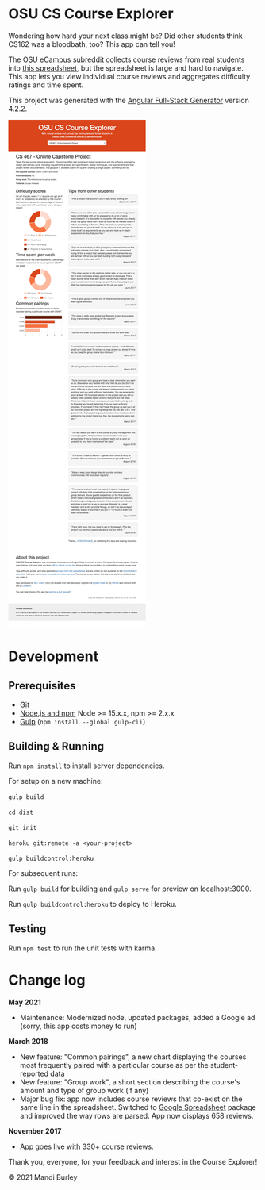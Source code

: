 # OSU CS Course Explorer

Wondering how hard your next class might be? Did other students think CS162 was a bloodbath, too? This app can tell you!

The [OSU eCampus subreddit](https://www.reddit.com/r/OSUOnlineCS/) collects course reviews from real students into [this spreadsheet](https://docs.google.com/spreadsheets/d/1MFBGJbOXVjtThgj5b6K0rv9xdsC1M2GQ0pJVB-8YCeU/edit#gid=2042942971), but the spreadsheet is large and hard to navigate. This app lets you view individual course reviews and aggregates difficulty ratings and time spent.

This project was generated with the [Angular Full-Stack Generator](https://github.com/DaftMonk/generator-angular-fullstack) version 4.2.2.


![OSU Course Explorer - March 2018](screenshots/osu-cs-course-explorer.com_march_2018.png "Screenshot of app taken March 2018")

# Development

## Prerequisites

- [Git](https://git-scm.com/)
- [Node.js and npm](nodejs.org) Node >= 15.x.x, npm >= 2.x.x
- [Gulp](http://gulpjs.com/) (`npm install --global gulp-cli`)

## Building & Running

Run `npm install` to install server dependencies.

For setup on a new machine:

```gulp build```

```cd dist```

```git init```

```heroku git:remote -a <your-project>```

```gulp buildcontrol:heroku```

For subsequent runs:

Run `gulp build` for building and `gulp serve` for preview on localhost:3000.

Run `gulp buildcontrol:heroku` to deploy to Heroku.

## Testing

Run `npm test` to run the unit tests with karma.

# Change log

**May 2021**
- Maintenance: Modernized node, updated packages, added a Google ad (sorry, this app costs money to run)

**March 2018** 
- New feature: "Common pairings", a new chart displaying the courses most frequently paired with a particular course as per the student-reported data
- New feature: "Group work", a short section describing the course's amount and type of group work (if any)
- Major bug fix: app now includes course reviews that co-exist on the same line in the spreadsheet. Switched to [Google Spreadsheet](https://www.npmjs.com/package/google-spreadsheet) package and improved the way rows are parsed. App now displays 658 reviews. 

**November 2017** 
- App goes live with 330+ course reviews.

Thank you, everyone, for your feedback and interest in the Course Explorer!

&copy; 2021 Mandi Burley
